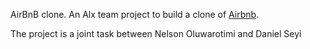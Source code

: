 AirBnB clone. An Alx team project to build a clone of [Airbnb](https://www.airbnb.com/).

The project is a joint task between Nelson Oluwarotimi and Daniel Seyi
